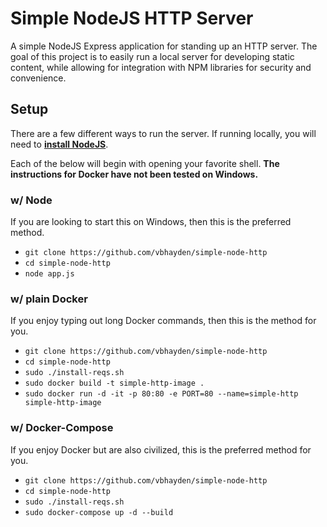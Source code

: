 # Simple NodeJS HTTP Server

A simple NodeJS Express application for standing up an HTTP server.  The goal of this project is to easily run a local server for developing static content, while allowing for integration with NPM libraries for security and convenience.

## Setup
There are a few different ways to run the server.  If running locally, you will need to **[install NodeJS](https://nodejs.org/en/download/)**.  

Each of the below will begin with opening your favorite shell.  **The instructions for Docker have not been tested on Windows.**

### w/ Node
If you are looking to start this on Windows, then this is the preferred method.  
- `git clone https://github.com/vbhayden/simple-node-http`
- `cd simple-node-http`
- `node app.js`

### w/ plain Docker
If you enjoy typing out long Docker commands, then this is the method for you.
- `git clone https://github.com/vbhayden/simple-node-http`
- `cd simple-node-http`
- `sudo ./install-reqs.sh`
- `sudo docker build -t simple-http-image .`
- `sudo docker run -d -it -p 80:80 -e PORT=80 --name=simple-http simple-http-image`

### w/ Docker-Compose
If you enjoy Docker but are also civilized, this is the preferred method for you.
- `git clone https://github.com/vbhayden/simple-node-http`
- `cd simple-node-http`
- `sudo ./install-reqs.sh`
- `sudo docker-compose up -d --build`
